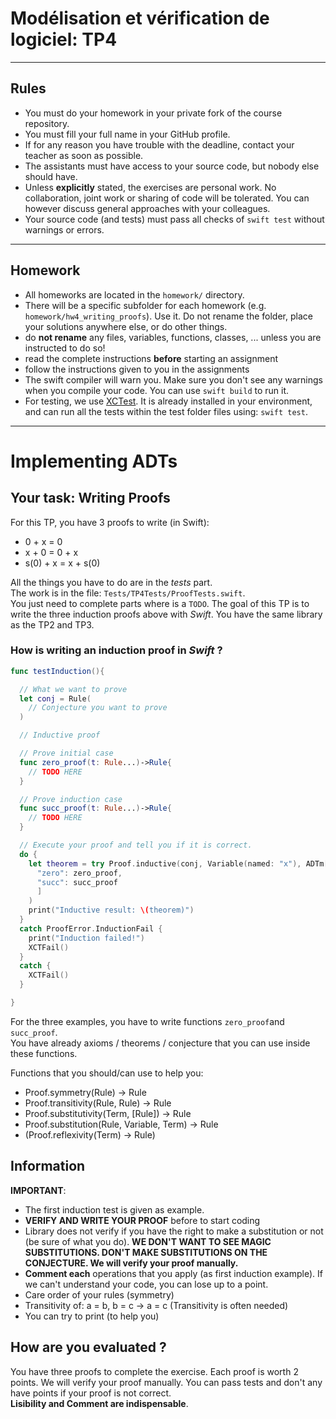 # Modélisation et vérification de logiciel: TP4

---
## Rules

* You must do your homework in your private fork of the course repository.
* You must fill your full name in your GitHub profile.
* If for any reason you have trouble with the deadline,
  contact your teacher as soon as possible.
* The assistants must have access to your source code, but nobody else should have.
* Unless **explicitly** stated, the exercises are personal work. No collaboration, joint work or sharing of code will be tolerated. You can however discuss general approaches with your colleagues.
* Your source code (and tests) must pass all checks of `swift test`
  without warnings or errors.
---

## Homework
* All homeworks are located in the `homework/` directory.
* There will be a specific subfolder for each homework (e.g. `homework/hw4_writing_proofs`). Use it. Do not rename the folder, place your solutions anywhere else, or do other things.
* do **not rename** any files, variables, functions, classes, ... unless you are instructed to do so!
* read the complete instructions **before** starting an assignment
* follow the instructions given to you in the assignments
* The swift compiler will warn you.
  Make sure you don't see any warnings when you compile your code.
  You can use `swift build` to run it.
* For testing, we use [XCTest](https://developer.apple.com/documentation/xctest).
  It is already installed in your environment,
  and can run all the tests within the test folder files using: `swift test`.

---


# Implementing ADTs

## Your task: Writing Proofs

For this TP, you have 3 proofs to write (in Swift):
- 0 + x = 0
- x + 0 = 0 + x
- s(0) + x = x + s(0)

All the things you have to do are in the *tests* part.  
The work is in the file: `Tests/TP4Tests/ProofTests.swift`.  
You just need to complete parts where is a `TODO`. The goal of this TP is to write the three induction proofs above with *Swift*. You have the same library as the TP2 and TP3.

### How is writing an induction proof in *Swift* ?

```Swift
func testInduction(){

  // What we want to prove
  let conj = Rule(
    // Conjecture you want to prove
  )

  // Inductive proof

  // Prove initial case
  func zero_proof(t: Rule...)->Rule{
    // TODO HERE
  }

  // Prove induction case
  func succ_proof(t: Rule...)->Rule{
    // TODO HERE
  }

  // Execute your proof and tell you if it is correct.
  do {
    let theorem = try Proof.inductive(conj, Variable(named: "x"), ADTm["nat"], [
      "zero": zero_proof,
      "succ": succ_proof
      ]
    )
    print("Inductive result: \(theorem)")
  }
  catch ProofError.InductionFail {
    print("Induction failed!")
    XCTFail()
  }
  catch {
    XCTFail()
  }

}
```

For the three examples, you have to write functions `zero_proof`and `succ_proof`.  
You have already axioms / theorems / conjecture that you can use inside these functions.

Functions that you should/can use to help you:
- Proof.symmetry(Rule) -> Rule
- Proof.transitivity(Rule, Rule) -> Rule
- Proof.substitutivity(Term, [Rule]) -> Rule
- Proof.substitution(Rule, Variable, Term) -> Rule
- (Proof.reflexivity(Term) -> Rule)



## Information

**IMPORTANT**:  
- The first induction test is given as example.
- **VERIFY AND WRITE YOUR PROOF** before to start coding
- Library does not verify if you have the right to make a substitution or not (be sure of what you do). **WE DON'T WANT TO SEE MAGIC SUBSTITUTIONS. DON'T MAKE SUBSTITUTIONS ON THE CONJECTURE. We will verify your proof manually.**
- **Comment each** operations that you apply (as first induction example). If we can't understand your code, you can lose up to a point.
- Care order of your rules (symmetry)
- Transitivity of: a = b, b = c -> a = c (Transitivity is often needed)
- You can try to print (to help you)

## How are you evaluated ?

You have three proofs to complete the exercise. Each proof is worth 2 points.
We will verify your proof manually. You can pass tests and don't any have points if your proof is not correct.  
 **Lisibility and Comment are indispensable**.
